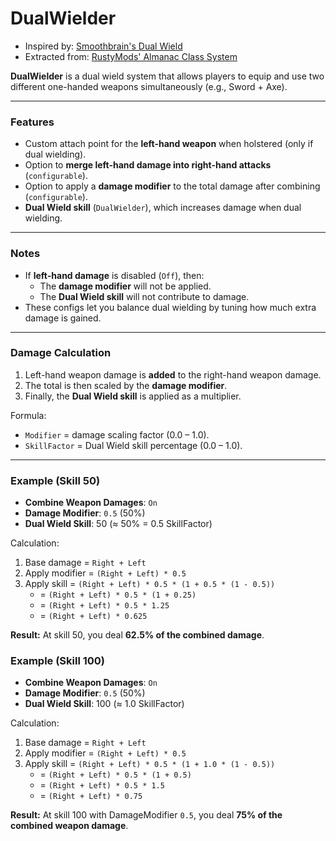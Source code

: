 # DualWielder

- Inspired by: [Smoothbrain's Dual Wield](https://thunderstore.io/c/valheim/p/Smoothbrain/DualWield/)
- Extracted from: [RustyMods' Almanac Class System](https://thunderstore.io/c/valheim/p/RustyMods/AlmanacClassSystem/)

**DualWielder** is a dual wield system that allows players to equip and use two different one-handed weapons simultaneously (e.g., Sword + Axe).

---

### Features

- Custom attach point for the **left-hand weapon** when holstered (only if dual wielding).
- Option to **merge left-hand damage into right-hand attacks** (`configurable`).
- Option to apply a **damage modifier** to the total damage after combining (`configurable`).
- **Dual Wield skill** (`DualWielder`), which increases damage when dual wielding.

---

### Notes

- If **left-hand damage** is disabled (`Off`), then:
    - The **damage modifier** will not be applied.
    - The **Dual Wield skill** will not contribute to damage.
- These configs let you balance dual wielding by tuning how much extra damage is gained.

---

### Damage Calculation

1. Left-hand weapon damage is **added** to the right-hand weapon damage.
2. The total is then scaled by the **damage modifier**.
3. Finally, the **Dual Wield skill** is applied as a multiplier.

Formula:

- `Modifier` = damage scaling factor (0.0 – 1.0).
- `SkillFactor` = Dual Wield skill percentage (0.0 – 1.0).

---

### Example (Skill 50)

- **Combine Weapon Damages**: `On`
- **Damage Modifier**: `0.5` (50%)
- **Dual Wield Skill**: 50 (≈ 50% = 0.5 SkillFactor)

Calculation:

1. Base damage = `Right + Left`
2. Apply modifier = `(Right + Left) * 0.5`
3. Apply skill = `(Right + Left) * 0.5 * (1 + 0.5 * (1 - 0.5))`
    - = `(Right + Left) * 0.5 * (1 + 0.25)`
    - = `(Right + Left) * 0.5 * 1.25`
    - = `(Right + Left) * 0.625`

**Result:** At skill 50, you deal **62.5% of the combined damage**.

### Example (Skill 100)

- **Combine Weapon Damages**: `On`
- **Damage Modifier**: `0.5` (50%)
- **Dual Wield Skill**: 100 (≈ 1.0 SkillFactor)

Calculation:

1. Base damage = `Right + Left`
2. Apply modifier = `(Right + Left) * 0.5`
3. Apply skill = `(Right + Left) * 0.5 * (1 + 1.0 * (1 - 0.5))`
    - = `(Right + Left) * 0.5 * (1 + 0.5)`
    - = `(Right + Left) * 0.5 * 1.5`
    - = `(Right + Left) * 0.75`

**Result:** At skill 100 with DamageModifier `0.5`, you deal **75% of the combined weapon damage**.
